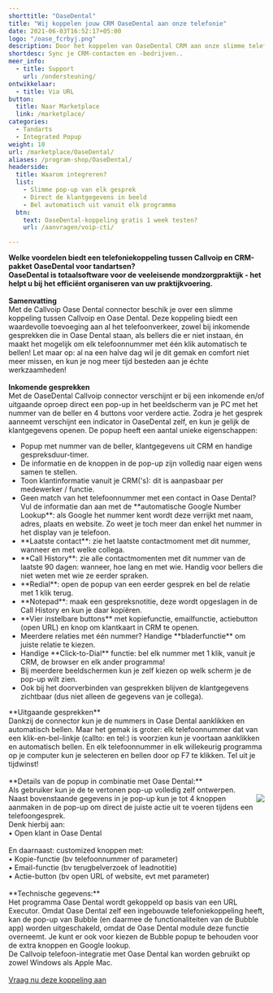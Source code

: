 ```yaml
---
shorttitle: "OaseDental"
title: "Wij koppelen jouw CRM OaseDental aan onze telefonie"
date: 2021-06-03T16:52:17+05:00
logo: "/oase_fcrbyj.png"
description: Door het koppelen van OaseDental CRM aan onze slimme telefonie werk je een stuk efficienter.
shortdesc: Sync je CRM-contacten en -bedrijven..
meer_info:
  - title: Support
    url: /ondersteuning/
ontwikkelaar:
  - title: Via URL
button:
  title: Naar Marketplace
  link: /marketplace/
categories:
  - Tandarts
  - Integrated Popup
weight: 10
url: /marketplace/OaseDental/
aliases: /program-shop/OaseDental/
headerside:
  title: Waarom integreren?
  list:
    - Slimme pop-up van elk gesprek
    - Direct de klantgegevens in beeld
    - Bel automatisch uit vanuit elk programma
  btn:
    text: OaseDental-koppeling gratis 1 week testen?
    url: /aanvragen/voip-cti/

---
```


**Welke voordelen biedt een telefoniekoppeling tussen Callvoip en CRM-pakket OaseDental voor tandartsen?<br>
OaseDental is totaalsoftware voor de veeleisende mondzorgpraktijk - het helpt u bij het efficiënt organiseren van uw praktijkvoering.**<br>
<br>
**Samenvatting**<br>
Met de Callvoip Oase Dental connector beschik je over een slimme koppeling tussen Callvoip en Oase Dental. Deze koppeling biedt een waardevolle toevoeging aan al het telefoonverkeer, zowel bij inkomende gesprekken die in Oase Dental staan, als bellers die er niet instaan, én maakt het mogelijk om elk telefoonnummer met één klik automatisch te bellen! Let maar op: al na een halve dag wil je dit gemak en comfort niet meer missen, en kun je nog meer tijd besteden aan je échte werkzaamheden!<br>
<br>
**Inkomende gesprekken**<br>
Met de OaseDental Callvoip connector verschijnt er bij een inkomende en/of uitgaande oproep direct een pop-up in het beeldscherm van je PC met het nummer van de beller en 4 buttons voor verdere actie. Zodra je het gesprek aanneemt verschijnt een indicator in OaseDental zelf, en kun je gelijk de klantgegevens openen. De popup heeft een aantal unieke eigenschappen:<br>
<div class="usp-list">
<ul>
<li>Popup met nummer van de beller, klantgegevens uit CRM en handige gespreksduur-timer.</li>
<li>De informatie en de knoppen in de pop-up zijn volledig naar eigen wens samen te stellen.</li>
<li>Toon klantinformatie vanuit je CRM('s): dit is aanpasbaar per medewerker / functie. </li>
<li>Geen match van het telefoonnummer met een contact in Oase Dental? Vul de informatie dan aan met de **automatische Google Number Lookup**: als Google het nummer kent wordt deze verrijkt met naam, adres, plaats en website. Zo weet je toch meer dan enkel het nummer in het display van je telefoon.</li>
<li>**Laatste contact**: zie het laatste contactmoment met dit nummer, wanneer en met welke collega.</li>
<li>**Call History**: zie alle contactmomenten met dit nummer van de laatste 90 dagen: wanneer, hoe lang en met wie. Handig voor bellers die niet weten met wie ze eerder spraken.</li>
<li>**Redial**: open de popup van een eerder gesprek en bel de relatie met 1 klik terug.</li>
<li>**Notepad**: maak een gespreksnotitie, deze wordt opgeslagen in de Call History en kun je daar kopiëren.</li>
<li>**Vier instelbare buttons** met kopiefunctie, emailfunctie, actiebutton (open URL) en knop om klantkaart in CRM te openen.</li>
<li>Meerdere relaties met één nummer? Handige **bladerfunctie** om juiste relatie te kiezen. </li>
<li>Handige **Click-to-Dial** functie: bel elk nummer met 1 klik, vanuit je CRM, de browser en elk ander programma!</li>
<li>Bij meerdere beeldschermen kun je zelf kiezen op welk scherm je de pop-up wilt zien.</li>
<li>Ook bij het doorverbinden van gesprekken blijven de klantgegevens zichtbaar (dus niet alleen de gegevens van je collega).</li>
</ul>
</div>
**Uitgaande gesprekken**<br>
Dankzij de connector kun je de nummers in Oase Dental aanklikken en automatisch bellen. Maar het gemak is groter: elk telefoonnummer dat van een klik-en-bel-linkje (callto: en tel:) is voorzien kun je voortaan aanklikken en automatisch bellen. En elk telefoonnummer in elk willekeurig programma op je computer kun je selecteren en bellen door op F7 te klikken. Tel uit je tijdwinst! <br>    
<br>**Details van de popup in combinatie met Oase Dental:**<br>
Als gebruiker kun je de te vertonen pop-up volledig zelf ontwerpen. <br><img src="https://res.cloudinary.com/callvoip/image/upload/popup_crm_jmr7fc.png" style="float:right">
Naast bovenstaande gegevens in je pop-up kun je tot 4 knoppen aanmaken in de pop-up om direct de juiste actie uit te voeren tijdens een telefoongesprek. <br>
Denk hierbij aan:<br>
• Open klant in Oase Dental<br>
<br>
En daarnaast: customized knoppen met: <br>
• Kopie-functie (bv telefoonnummer of parameter)<br>
• Email-functie (bv terugbelverzoek of leadnotitie)<br>
• Actie-button (bv open URL of website, evt met parameter) <br>
<br>
**Technische gegevens:**<br>
Het programma Oase Dental wordt gekoppeld op basis van een URL Executor. Omdat Oase Dental zelf een ingebouwde telefoniekoppeling heeft, kan de pop-up van Bubble (en daarmee de functionaliteiten van de Bubble app) worden uitgeschakeld, omdat de Oase Dental module deze functie overneemt. Je kunt er ook voor kiezen de Bubble popup te behouden voor de extra knoppen en Google lookup.<br>
De Callvoip telefoon-integratie met Oase Dental kan worden gebruikt op zowel Windows als Apple Mac.<br> 
<br>
<a href="/aanvragen/voip-cti/" class="button">Vraag nu deze koppeling aan</a>
